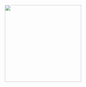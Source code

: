 <div align="center">
<img src="https://github.com/user-attachments/assets/532d470b-a9cc-498a-a6d9-d20b2e6eaf95" width=250 />
</div>
